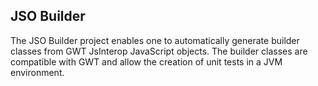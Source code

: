 JSO Builder
-----------

The JSO Builder project enables one to automatically generate builder classes from GWT JsInterop
JavaScript objects. The builder classes are compatible with GWT and allow the creation of unit
tests in a JVM environment.